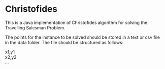 # Christofides
This is a Java implementation of Christofides algorithm for solving the Travelling Salesman Problem.  

The points for the instance to be solved should be stored in a text or csv file in the data folder. The file should be structured as follows:

x1,y1  
x2,y2  
...

